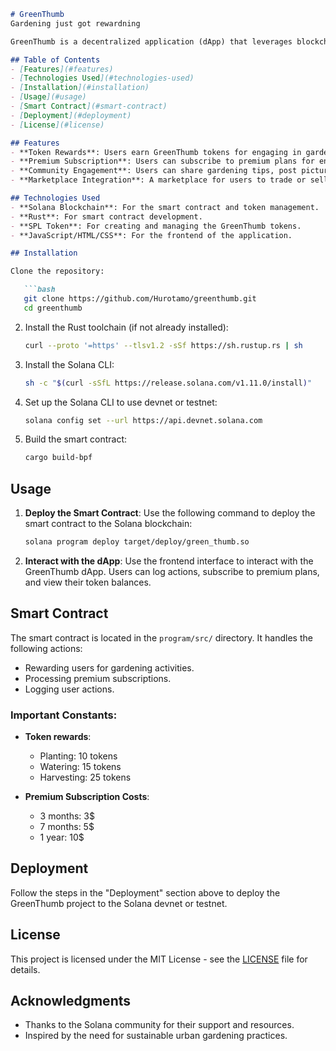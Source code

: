 ```markdown
# GreenThumb
Gardening just got rewardning

GreenThumb is a decentralized application (dApp) that leverages blockchain technology to promote urban gardening and sustainability. The platform incentivizes users with tokens for their gardening activities and provides a community-focused approach to enhancing urban greenery.

## Table of Contents
- [Features](#features)
- [Technologies Used](#technologies-used)
- [Installation](#installation)
- [Usage](#usage)
- [Smart Contract](#smart-contract)
- [Deployment](#deployment)
- [License](#license)

## Features
- **Token Rewards**: Users earn GreenThumb tokens for engaging in gardening activities such as planting, watering, and harvesting.
- **Premium Subscription**: Users can subscribe to premium plans for enhanced rewards and features.
- **Community Engagement**: Users can share gardening tips, post pictures, and interact with each other.
- **Marketplace Integration**: A marketplace for users to trade or sell their gardening products.

## Technologies Used
- **Solana Blockchain**: For the smart contract and token management.
- **Rust**: For smart contract development.
- **SPL Token**: For creating and managing the GreenThumb tokens.
- **JavaScript/HTML/CSS**: For the frontend of the application.

## Installation

Clone the repository:

   ```bash
   git clone https://github.com/Hurotamo/greenthumb.git
   cd greenthumb
   ```

2. Install the Rust toolchain (if not already installed):
   ```bash
   curl --proto '=https' --tlsv1.2 -sSf https://sh.rustup.rs | sh
   ```

3. Install the Solana CLI:
   ```bash
   sh -c "$(curl -sSfL https://release.solana.com/v1.11.0/install)"
   ```

4. Set up the Solana CLI to use devnet or testnet:
   ```bash
   solana config set --url https://api.devnet.solana.com
   ```

5. Build the smart contract:
   ```bash
   cargo build-bpf
   ```

## Usage

1. **Deploy the Smart Contract**:
   Use the following command to deploy the smart contract to the Solana blockchain:
   ```bash
   solana program deploy target/deploy/green_thumb.so
   ```

2. **Interact with the dApp**:
   Use the frontend interface to interact with the GreenThumb dApp. Users can log actions, subscribe to premium plans, and view their token balances.

## Smart Contract

The smart contract is located in the `program/src/` directory. It handles the following actions:
- Rewarding users for gardening activities.
- Processing premium subscriptions.
- Logging user actions.

### Important Constants:
- **Token rewards**:
  - Planting: 10 tokens
  - Watering: 15 tokens
  - Harvesting: 25 tokens

- **Premium Subscription Costs**:
  - 3 months: 3$ 
  - 7 months: 5$ 
  - 1 year: 10$ 

## Deployment

Follow the steps in the "Deployment" section above to deploy the GreenThumb project to the Solana devnet or testnet.

## License

This project is licensed under the MIT License - see the [LICENSE](LICENSE) file for details.

## Acknowledgments

- Thanks to the Solana community for their support and resources.
- Inspired by the need for sustainable urban gardening practices.

```

